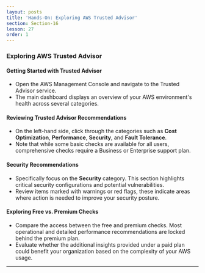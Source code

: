 ```yaml
---
layout: posts
title: 'Hands-On: Exploring AWS Trusted Advisor'
section: Section-16
lesson: 27
order: 1
---
```


### Exploring AWS Trusted Advisor

#### Getting Started with Trusted Advisor

- Open the AWS Management Console and navigate to the Trusted Advisor service.
- The main dashboard displays an overview of your AWS environment's health across several categories.

<!-- pagebreak -->

#### Reviewing Trusted Advisor Recommendations

- On the left-hand side, click through the categories such as **Cost Optimization**, **Performance**, **Security**, and **Fault Tolerance**.
- Note that while some basic checks are available for all users, comprehensive checks require a Business or Enterprise support plan.

<!-- pagebreak -->

#### Security Recommendations

- Specifically focus on the **Security** category. This section highlights critical security configurations and potential vulnerabilities.
- Review items marked with warnings or red flags, these indicate areas where action is needed to improve your security posture.

<!-- pagebreak -->

#### Exploring Free vs. Premium Checks

- Compare the access between the free and premium checks. Most operational and detailed performance recommendations are locked behind the premium plan.
- Evaluate whether the additional insights provided under a paid plan could benefit your organization based on the complexity of your AWS usage.

---
